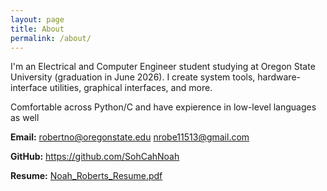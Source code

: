 ```yaml
---
layout: page
title: About
permalink: /about/
---
```


I'm an Electrical and Computer Engineer student studying at Oregon State University (graduation in June 2026).
I create system tools, hardware-interface utilities, graphical interfaces, and more.

Comfortable across Python/C and have expierence in low-level languages as well

**Email:**
[robertno@oregonstate.edu](mailto:robertno@oregonstate.edu)
[nrobe11513@gmail.com](mailto:nrobe11513@gmail.com)

**GitHub:**
<https://github.com/SohCahNoah>

**Resume:**
[Noah_Roberts_Resume.pdf](/Noah_Roberts_Resume.pdf)